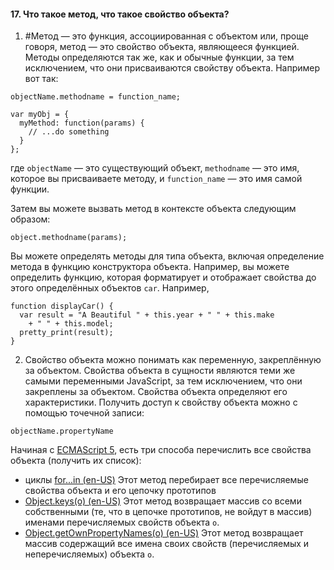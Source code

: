 #### 17. Что такое метод, что такое свойство объекта?  

1. #Метод — это функция, ассоциированная с объектом или, проще говоря, метод — это свойство объекта, являющееся функцией. Методы определяются так же, как и обычные функции, за тем исключением, что они присваиваются свойству объекта. Например вот так:

```
objectName.methodname = function_name;

var myObj = {
  myMethod: function(params) {
    // ...do something
  }
};
```
где `objectName` — это существующий объект, `methodname` — это имя, которое вы присваиваете методу, и `function_name` — это имя самой функции.

Затем вы можете вызвать метод в контексте объекта следующим образом:

```
object.methodname(params);
```

Вы можете определять методы для типа объекта, включая определение метода в функцию конструктора объекта. Например, вы можете определить функцию, которая форматирует и отображает свойства до этого определённых объектов `car`. Например,

```
function displayCar() {
  var result = "A Beautiful " + this.year + " " + this.make
    + " " + this.model;
  pretty_print(result);
}
```

2. Свойство объекта можно понимать как переменную, закреплённую за объектом. 
   Свойства объекта в сущности являются теми же самыми переменными JavaScript, за тем исключением, что они закреплены за объектом. Свойства объекта определяют его характеристики. Получить доступ к свойству объекта можно с помощью точечной записи:

```
objectName.propertyName
```

Начиная с [ECMAScript 5](https://developer.mozilla.org/ru/docs/JavaScript/ECMAScript_5_support_in_Mozilla "This is a link to an unwritten page"), есть три способа перечислить все свойства объекта (получить их список):

-   циклы [for...in (en-US)](https://developer.mozilla.org/en-US/docs/Web/JavaScript/Reference/Statements/for...in "Currently only available in English (US)") Этот метод перебирает все перечисляемые свойства объекта и его цепочку прототипов
-   [Object.keys(o) (en-US)](https://developer.mozilla.org/en-US/docs/Web/JavaScript/Reference/Global_Objects/Object/keys "Currently only available in English (US)") Этот метод возвращает массив со всеми собственными (те, что в цепочке прототипов, не войдут в массив) именами перечисляемых свойств объекта `o`.
-   [Object.getOwnPropertyNames(o) (en-US)](https://developer.mozilla.org/en-US/docs/Web/JavaScript/Reference/Global_Objects/Object/getOwnPropertyNames "Currently only available in English (US)") Этот метод возвращает массив содержащий все имена своих свойств (перечисляемых и неперечисляемых) объекта `o`.
